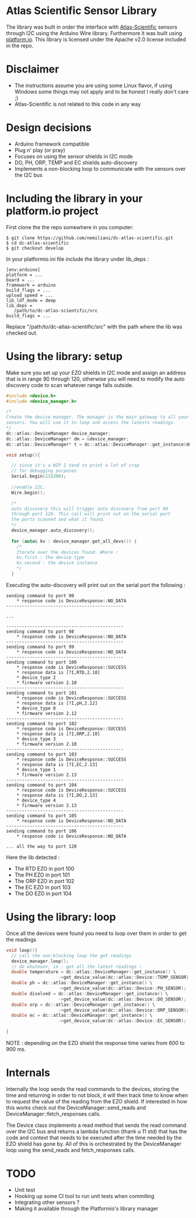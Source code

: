 # Atlas Scientific Sensor Library
The library was built in order the interface with [Atlas-Scientific](https://www.atlas-scientific.com/) sensors through I2C using the Arduino Wire library.
Furthermore it was built using [platform.io](https://platformio.org/). This library is licensed under the Apache v2.0 license included in the repo.

# Disclaimer
* The instructions assume you are using some Linux flavor, if using Windows some things may not apply and to be honest I really don't care ;)
* Atlas-Scientific is not related to this code in any way

# Design decisions
* Arduino framework compatible
* Plug n' play (or pray)
* Focuses on using the sensor shields in I2C mode
* DO, PH, ORP, TEMP and EC shields auto-discovery
* Implements a non-blocking loop to communicate with the sensors over the I2C bus

# Including the library in your platform.io project

First clone the the repo somewhere in you computer:

```
$ git clone https://github.com/nemiliani/dc-atlas-scientific.git
$ cd dc-atlas-scientific
$ git checkout develop
```

In your platformio.ini file include the library under lib_deps :

```
[env:arduino]
platform = ...
board = ...
framework = arduino
build_flags = ...
upload_speed = ...
lib_ldf_mode = deep
lib_deps =
   /path/to/dc-atlas-scientific/src
build_flags = ...
```
Replace "/path/to/dc-atlas-scientific/src" with the path where the lib was checked out.


# Using the library: setup
Make sure you set up your EZO shields in I2C mode and assign an address that is in range 90 through 120, otherwise you will need to modify the auto discovery code to scan whatever range falls outside.

```c++
#include <device.h>
#include <device_manager.h>

/*
Create the device manager. The manager is the main gateway to all your 
sensors. You will use it to loop and access the latests readings.
*/
dc::atlas::DeviceManager device_manager;
dc::atlas::DeviceManager* dm = &device_manager;
dc::atlas::DeviceManager* t = dc::atlas::DeviceManager::get_instance(dm);

void setup(){

  // since it's a WIP I tend to print a lot of crap
  // for debugging purposes
  Serial.begin(115200);
  
  //enable I2C.
  Wire.begin();

  /*
  auto discovery this will trigger auto discovery from port 90
  through port 120. This call will print out on the serial port
  the ports scanned and what it found.
  */
  device_manager.auto_discovery();
  
  for (auto& kv : device_manager.get_all_devs()) {
    /*
    Iterate over the devices found. Where :
    kv.first : the device type
    kv.second : the device instance
    */
  }
```

Executing the auto-discovery will print out on the serial port the following :
```
sending command to port 90
	* response code is DeviceResponse::NO_DATA
---------------------------------------------

...

---------------------------------------------
sending command to port 98
	* response code is DeviceResponse::NO_DATA
---------------------------------------------
sending command to port 99
	* response code is DeviceResponse::NO_DATA
---------------------------------------------
sending command to port 100
	* response code is DeviceResponse::SUCCESS
	* response data is [?I,RTD,2.10]
	* device_type 2
	* firmware version 2.10
---------------------------------------------
sending command to port 101
	* response code is DeviceResponse::SUCCESS
	* response data is [?I,pH,2.12]
	* device_type 0
	* firmware version 2.12
---------------------------------------------
sending command to port 102
	* response code is DeviceResponse::SUCCESS
	* response data is [?I,ORP,2.10]
	* device_type 3
	* firmware version 2.10
---------------------------------------------
sending command to port 103
	* response code is DeviceResponse::SUCCESS
	* response data is [?I,EC,2.13]
	* device_type 1
	* firmware version 2.13
---------------------------------------------
sending command to port 104
	* response code is DeviceResponse::SUCCESS
	* response data is [?I,DO,2.13]
	* device_type 4
	* firmware version 2.13
---------------------------------------------
sending command to port 105
	* response code is DeviceResponse::NO_DATA
---------------------------------------------
sending command to port 106
	* response code is DeviceResponse::NO_DATA

... all the way to port 120
```
Here the lib detected :
* The RTD EZO in port 100
* The PH EZO in port 101
* The ORP EZO in port 102
* The EC EZO in port 103
* The DO EZO in port 104

# Using the library: loop

Once all the devices were found you need to loop over them in order to get the readings

```c++
void loop(){
  // call the non-blocking loop the get readings
  device_manager.loop();  
  // do whatever, ie : get all the latest readings :
  double temperature = dc::atlas::DeviceManager::get_instance() \
                    ->get_device_value(dc::atlas::Device::TEMP_SENSOR);
  double ph = dc::atlas::DeviceManager::get_instance() \
                    ->get_device_value(dc::atlas::Device::PH_SENSOR);
  double disolved = dc::atlas::DeviceManager::get_instance() \
                    ->get_device_value(dc::atlas::Device::DO_SENSOR);
  double orp = dc::atlas::DeviceManager::get_instance() \
                    ->get_device_value(dc::atlas::Device::ORP_SENSOR);
  double ec = dc::atlas::DeviceManager::get_instance() \
                    ->get_device_value(dc::atlas::Device::EC_SENSOR);
  
} 
```
NOTE : depending on the EZO shield the response time varies from 600 to 900 ms. 


# Internals

Internally the loop sends the read commands to the devices, storing the time and returning in order to not block, it will then track time to know when to request the value of the reading from the EZO shield. If interested in how this works check out the DeviceManager::send_reads and DeviceManager::fetch_responses calls.

The Device class implements a read method that sends the read command over the I2C bus and returns a lambda function (thank u 11 std) that has the code and context that needs to be executed after the time needed by the EZO shield has gone by. All of this is orchestrated by the DeviceManager loop using the send_reads and fetch_responses calls.


# TODO

* Unit test
* Hooking up some CI tool to run unit tests when commiting
* Integrating other sensors ?
* Making it available through the Platformio's library manager
